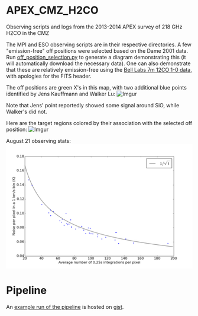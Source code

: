 APEX_CMZ_H2CO
=============

Observing scripts and logs from the 2013-2014 APEX survey of 218 GHz H2CO in
the CMZ 

The MPI and ESO observing scripts are in their respective directories.  A few
"emission-free" off positions were selected based on the Dame 2001 data.
Run [off_position_selection.py](off_position_selection.py) to generate a diagram
demonstrating this (it will automatically download the necessary data).  One
can also demonstrate that these are relatively emission-free using the [Bell
Labs 7m 12CO 1-0 data](http://files.figshare.com/1216354/GC_12CO_LVcube.fits),
with apologies for the FITS header.

The off positions are green X's in this map, with two additional blue points
identified by Jens Kauffmann and Walker Lu:
![Imgur](http://i.imgur.com/Oh1HI1v.png)

Note that Jens' point reportedly showed some signal around SiO, while Walker's
did not.

Here are the target regions colored by their association with the selected off
position:
![Imgur](http://i.imgur.com/LzAC4KJ.png)

August 21 observing stats:
![stats image](observing/observing_stats.png)

Pipeline
========

An [example run of the pipeline](https://rawgit.com/keflavich/63b33d71a109e294bc4c/raw/835dec4970db738b2fb68e9070084c4180dd1053/ExampleAPEXMappingReduction.html)
is hosted on [gist](https://gist.github.com/keflavich/63b33d71a109e294bc4c).
